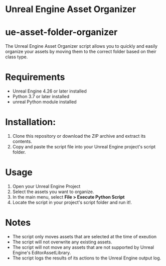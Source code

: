 # Unreal Engine Asset Organizer
# ue-asset-folder-organizer

The Unreal Engine Asset Organizer script allows you to quickly and easily organize your assets by moving them to the correct folder based on their class type.

# Requirements
* Unreal Engine 4.26 or later installed
* Python 3.7 or later installed
* unreal Python module installed

# Installation:

1. Clone this repository or download the ZIP archive and extract its contents.
2. Copy and paste the script file into your Unreal Engine project's script folder.

# Usage 

1. Open your Unreal Engine Project
2. Select the assets you want to organize.
3. In the main menu, select **File > Execute Python Script**
4. Locate the script in your project's script folder and run it!.

# Notes

* The script only moves assets that are selected at the time of exeution
* The script will not overwrite any existing assets.
* The script will not move any assets that are not supported by Unreal Engine's EditorAssetLibrary.
* The script logs the results of its actions to the Unreal Engine output log.
